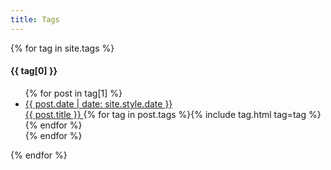 ```yaml
---
title: Tags
---
```

<div id="tagspage">
{% for tag in site.tags %}
	<h4 id="tag-{{ tag[0] | escape }}">{{ tag[0] }}</h4>
	<ul>
{%	for post in tag[1] %}
		<li>
			<a href="{{ post.id }}">
				<div class="date">{{ post.date | date: site.style.date }}</div>
				{{ post.title }}
			</a>
{%		for tag in post.tags %}{% include tag.html tag=tag %}{%	endfor %}
		</li>
{%	endfor %}
	</ul>
{% endfor %}
</div>
